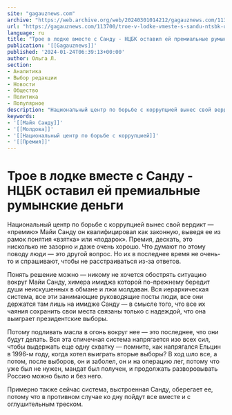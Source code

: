```yaml
---
site: "gagauznews.com"
archive: "https://web.archive.org/web/20240301014212/gagauznews.com/113700/troe-v-lodke-vmeste-s-sandu-ntsbk-ostavil-ej-premialnye-dengi.html"
url: "https://gagauznews.com/113700/troe-v-lodke-vmeste-s-sandu-ntsbk-ostavil-ej-premialnye-dengi.html"
language: ru
title: "Трое в лодке вместе с Санду - НЦБК оставил ей премиальные румынские деньги"
publication: '[[Gagauznews]]'
published: '2024-01-24T06:39:13+00:00'
author: Ольга Л.
section:
- Аналитика
- Выбор редакции
- Новости
- Общество
- Политика
- Популярное
description: "Национальный центр по борьбе с коррупцией вынес свой вердикт — «премию» Майи Санду он квалифицировал как законную, выведя ее из рамок понятия «взятка» или «подарок». Премия, дескать, это нисколько не зазорно и даже очень хорошо. Что думают по этому поводу люди — это другой вопрос. Но их в последнее время не очень-то и спрашивают, чтобы не расстраиваться из-за ответов. Понять решение можно — никому не хочется обострять ситуацию вокруг Майи Санду, химера имиджа которой по-прежнему бередит души неискушенных в обмане и лжи молдаван. Вся иерархическая система, все эти занимающие руководящие посты люди, все они держатся там лишь на имидже Санду […]"
keywords:
- '[[Майя Санду]]'
- '[[Молдова]]'
- '[[Национальный центр по борьбе с коррупцией]]'
- '[[Премия]]'
---
```


# Трое в лодке вместе с Санду - НЦБК оставил ей премиальные румынские деньги

Национальный центр по борьбе с коррупцией вынес свой вердикт — «премию» Майи Санду он квалифицировал как законную, выведя ее из рамок понятия «взятка» или «подарок». Премия, дескать, это нисколько не зазорно и даже очень хорошо. Что думают по этому поводу люди — это другой вопрос. Но их в последнее время не очень-то и спрашивают, чтобы не расстраиваться из-за ответов.

Понять решение можно — никому не хочется обострять ситуацию вокруг Майи Санду, химера имиджа которой по-прежнему бередит души неискушенных в обмане и лжи молдаван. Вся иерархическая система, все эти занимающие руководящие посты люди, все они держатся там лишь на имидже Санду — в смысле того, что все их чаяния сохранить свои места связаны только с надеждой, что она выиграет президентские выборы.

Потому подливать масла в огонь вокруг нее — это последнее, что они будут делать. Вся эта спичечная система напрягается изо всех сил, чтобы выдержать еще одну схватку — помните, как напрягался Ельцин в 1996-м году, когда хотел выиграть вторые выборы? В ход шло все, а потом, после выборов, он и заболел, он и на операцию лег, потому что уже был не нужен, мандат был получен, и продолжать разворовывать Россию можно было и без него.

Примерно также сейчас система, выстроенная Санду, оберегает ее, потому что в противном случае ко дну пойдут все вместе и с оглушительным треском.